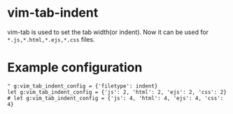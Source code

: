 # vim-tab-indent

vim-tab is used to set the tab width(or indent). 
Now it can be used for `*.js,*.html,*.ejs,*.css` files.

# Example configuration

```vim
" g:vim_tab_indent_config = {'filetype': indent}
let g:vim_tab_indent_config = {'js': 2, 'html': 2, 'ejs': 2, 'css': 2}
# let g:vim_tab_indent_config = {'js': 4, 'html': 4, 'ejs': 4, 'css': 4}
```

